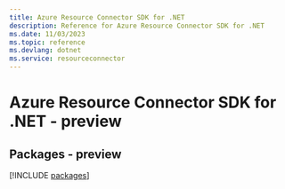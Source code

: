 ```yaml
---
title: Azure Resource Connector SDK for .NET
description: Reference for Azure Resource Connector SDK for .NET
ms.date: 11/03/2023
ms.topic: reference
ms.devlang: dotnet
ms.service: resourceconnector
---
```

# Azure Resource Connector SDK for .NET - preview
## Packages - preview
[!INCLUDE [packages](resource-connector-index.md)]